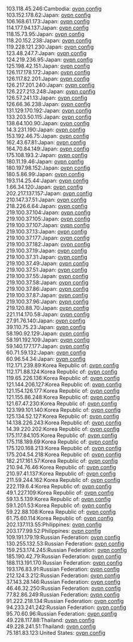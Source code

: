 103.118.45.246:Cambodia: [ovpn config](vpn/103_118_45_246.ovpn)  
103.152.178.62:Japan: [ovpn config](vpn/103_152_178_62.ovpn)  
106.168.61.173:Japan: [ovpn config](vpn/106_168_61_173.ovpn)  
114.177.94.137:Japan: [ovpn config](vpn/114_177_94_137.ovpn)  
118.15.73.95:Japan: [ovpn config](vpn/118_15_73_95.ovpn)  
118.20.152.238:Japan: [ovpn config](vpn/118_20_152_238.ovpn)  
119.228.121.230:Japan: [ovpn config](vpn/119_228_121_230.ovpn)  
123.48.247.7:Japan: [ovpn config](vpn/123_48_247_7.ovpn)  
124.219.236.95:Japan: [ovpn config](vpn/124_219_236_95.ovpn)  
125.198.42.151:Japan: [ovpn config](vpn/125_198_42_151.ovpn)  
126.117.178.172:Japan: [ovpn config](vpn/126_117_178_172.ovpn)  
126.117.82.201:Japan: [ovpn config](vpn/126_117_82_201.ovpn)  
126.217.201.240:Japan: [ovpn config](vpn/126_217_201_240.ovpn)  
126.227.213.248:Japan: [ovpn config](vpn/126_227_213_248.ovpn)  
126.57.241.13:Japan: [ovpn config](vpn/126_57_241_13.ovpn)  
126.66.36.238:Japan: [ovpn config](vpn/126_66_36_238.ovpn)  
131.129.170.192:Japan: [ovpn config](vpn/131_129_170_192.ovpn)  
133.203.50.115:Japan: [ovpn config](vpn/133_203_50_115.ovpn)  
138.64.100.90:Japan: [ovpn config](vpn/138_64_100_90.ovpn)  
14.3.231.190:Japan: [ovpn config](vpn/14_3_231_190.ovpn)  
153.192.46.75:Japan: [ovpn config](vpn/153_192_46_75.ovpn)  
162.43.67.81:Japan: [ovpn config](vpn/162_43_67_81.ovpn)  
164.70.84.149:Japan: [ovpn config](vpn/164_70_84_149.ovpn)  
175.108.193.2:Japan: [ovpn config](vpn/175_108_193_2.ovpn)  
180.11.19.46:Japan: [ovpn config](vpn/180_11_19_46.ovpn)  
180.197.98.152:Japan: [ovpn config](vpn/180_197_98_152.ovpn)  
180.5.86.99:Japan: [ovpn config](vpn/180_5_86_99.ovpn)  
193.114.25.44:Japan: [ovpn config](vpn/193_114_25_44.ovpn)  
1.66.34.120:Japan: [ovpn config](vpn/1_66_34_120.ovpn)  
202.217.137.157:Japan: [ovpn config](vpn/202_217_137_157.ovpn)  
210.147.37.51:Japan: [ovpn config](vpn/210_147_37_51.ovpn)  
218.226.6.64:Japan: [ovpn config](vpn/218_226_6_64.ovpn)  
219.100.37.104:Japan: [ovpn config](vpn/219_100_37_104.ovpn)  
219.100.37.105:Japan: [ovpn config](vpn/219_100_37_105.ovpn)  
219.100.37.107:Japan: [ovpn config](vpn/219_100_37_107.ovpn)  
219.100.37.13:Japan: [ovpn config](vpn/219_100_37_13.ovpn)  
219.100.37.177:Japan: [ovpn config](vpn/219_100_37_177.ovpn)  
219.100.37.182:Japan: [ovpn config](vpn/219_100_37_182.ovpn)  
219.100.37.19:Japan: [ovpn config](vpn/219_100_37_19.ovpn)  
219.100.37.31:Japan: [ovpn config](vpn/219_100_37_31.ovpn)  
219.100.37.49:Japan: [ovpn config](vpn/219_100_37_49.ovpn)  
219.100.37.51:Japan: [ovpn config](vpn/219_100_37_51.ovpn)  
219.100.37.55:Japan: [ovpn config](vpn/219_100_37_55.ovpn)  
219.100.37.58:Japan: [ovpn config](vpn/219_100_37_58.ovpn)  
219.100.37.86:Japan: [ovpn config](vpn/219_100_37_86.ovpn)  
219.100.37.87:Japan: [ovpn config](vpn/219_100_37_87.ovpn)  
219.100.37.96:Japan: [ovpn config](vpn/219_100_37_96.ovpn)  
219.120.88.70:Japan: [ovpn config](vpn/219_120_88_70.ovpn)  
221.114.170.58:Japan: [ovpn config](vpn/221_114_170_58.ovpn)  
27.91.76.140:Japan: [ovpn config](vpn/27_91_76_140.ovpn)  
39.110.75.23:Japan: [ovpn config](vpn/39_110_75_23.ovpn)  
58.190.92.129:Japan: [ovpn config](vpn/58_190_92_129.ovpn)  
58.191.192.109:Japan: [ovpn config](vpn/58_191_192_109.ovpn)  
59.140.177.177:Japan: [ovpn config](vpn/59_140_177_177.ovpn)  
60.71.59.132:Japan: [ovpn config](vpn/60_71_59_132.ovpn)  
60.96.54.34:Japan: [ovpn config](vpn/60_96_54_34.ovpn)  
112.171.239.89:Korea Republic of: [ovpn config](vpn/112_171_239_89.ovpn)  
112.171.88.124:Korea Republic of: [ovpn config](vpn/112_171_88_124.ovpn)  
119.65.226.136:Korea Republic of: [ovpn config](vpn/119_65_226_136.ovpn)  
121.144.206.127:Korea Republic of: [ovpn config](vpn/121_144_206_127.ovpn)  
121.154.126.177:Korea Republic of: [ovpn config](vpn/121_154_126_177.ovpn)  
121.155.86.248:Korea Republic of: [ovpn config](vpn/121_155_86_248.ovpn)  
121.67.47.230:Korea Republic of: [ovpn config](vpn/121_67_47_230.ovpn)  
123.199.101.140:Korea Republic of: [ovpn config](vpn/123_199_101_140.ovpn)  
125.134.52.127:Korea Republic of: [ovpn config](vpn/125_134_52_127.ovpn)  
14.138.226.243:Korea Republic of: [ovpn config](vpn/14_138_226_243.ovpn)  
14.39.220.202:Korea Republic of: [ovpn config](vpn/14_39_220_202.ovpn)  
175.117.84.105:Korea Republic of: [ovpn config](vpn/175_117_84_105.ovpn)  
175.118.189.69:Korea Republic of: [ovpn config](vpn/175_118_189_69.ovpn)  
175.120.168.213:Korea Republic of: [ovpn config](vpn/175_120_168_213.ovpn)  
175.204.54.218:Korea Republic of: [ovpn config](vpn/175_204_54_218.ovpn)  
182.217.161.57:Korea Republic of: [ovpn config](vpn/182_217_161_57.ovpn)  
210.94.76.46:Korea Republic of: [ovpn config](vpn/210_94_76_46.ovpn)  
210.97.41.137:Korea Republic of: [ovpn config](vpn/210_97_41_137.ovpn)  
211.59.244.162:Korea Republic of: [ovpn config](vpn/211_59_244_162.ovpn)  
222.119.6.4:Korea Republic of: [ovpn config](vpn/222_119_6_4.ovpn)  
49.1.227.109:Korea Republic of: [ovpn config](vpn/49_1_227_109.ovpn)  
59.13.5.139:Korea Republic of: [ovpn config](vpn/59_13_5_139.ovpn)  
59.1.201.53:Korea Republic of: [ovpn config](vpn/59_1_201_53.ovpn)  
59.22.88.108:Korea Republic of: [ovpn config](vpn/59_22_88_108.ovpn)  
61.75.60.114:Korea Republic of: [ovpn config](vpn/61_75_60_114.ovpn)  
202.137.113.55:Philippines: [ovpn config](vpn/202_137_113_55.ovpn)  
203.177.99.52:Philippines: [ovpn config](vpn/203_177_99_52.ovpn)  
109.191.179.19:Russian Federation: [ovpn config](vpn/109_191_179_19.ovpn)  
130.255.132.53:Russian Federation: [ovpn config](vpn/130_255_132_53.ovpn)  
159.253.174.245:Russian Federation: [ovpn config](vpn/159_253_174_245.ovpn)  
185.190.42.79:Russian Federation: [ovpn config](vpn/185_190_42_79.ovpn)  
188.113.191.170:Russian Federation: [ovpn config](vpn/188_113_191_170.ovpn)  
193.176.83.91:Russian Federation: [ovpn config](vpn/193_176_83_91.ovpn)  
212.124.3.212:Russian Federation: [ovpn config](vpn/212_124_3_212.ovpn)  
37.143.28.146:Russian Federation: [ovpn config](vpn/37_143_28_146.ovpn)  
46.46.32.250:Russian Federation: [ovpn config](vpn/46_46_32_250.ovpn)  
77.82.86.249:Russian Federation: [ovpn config](vpn/77_82_86_249.ovpn)  
91.222.218.134:Russian Federation: [ovpn config](vpn/91_222_218_134.ovpn)  
94.233.241.242:Russian Federation: [ovpn config](vpn/94_233_241_242.ovpn)  
95.70.60.96:Russian Federation: [ovpn config](vpn/95_70_60_96.ovpn)  
49.228.117.88:Thailand: [ovpn config](vpn/49_228_117_88.ovpn)  
49.228.241.51:Thailand: [ovpn config](vpn/49_228_241_51.ovpn)  
75.181.83.123:United States: [ovpn config](vpn/75_181_83_123.ovpn)  
